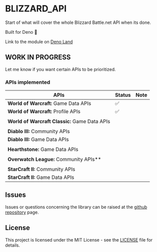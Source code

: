 # BLIZZARD_API

Start of what will cover the whole Blizzard Battle.net API when its done.

Built for Deno 🦕

Link to the module on [Deno Land](https://deno.land/x/blizzard_api)

## WORK IN PROGRESS

Let me know if you want certain APIs to be prioritized.

### APIs implemented

| APIs                                          | Status | Note |
| --------------------------------------------- | ------ | ---- |
| **World of Warcraft:** Game Data APIs         | ✅     |      |
| **World of Warcraft:** Profile APIs           | ✅     |      |
|                                               |        |      |
| **World of Warcraft Classic:** Game Data APIs |        |      |
|                                               |        |      |
| **Diablo III:** Community APIs                |        |      |
| **Diablo III:** Game Data APIs                |        |      |
|                                               |        |      |
| **Hearthstone:** Game Data APIs               |        |      |
|                                               |        |      |
| **Overwatch League:** Community APIs**        |        |      |
|                                               |        |      |
| **StarCraft II:** Community APIs              |        |      |
| **StarCraft II:** Game Data APIs              |        |      |

## Issues

Issues or questions concerning the library can be raised at the
[github repository](https://github.com/Pinta365/blizzard_api/issues) page.

## License

This project is licensed under the MIT License - see the [LICENSE](LICENSE) file for details.
